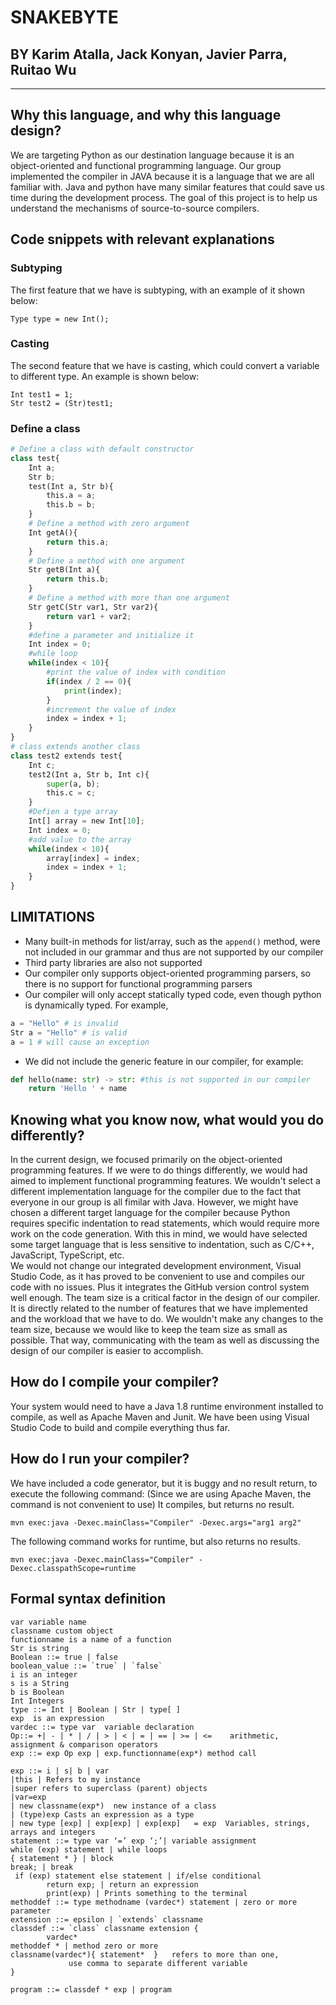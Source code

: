 # SNAKEBYTE
## BY Karim Atalla, Jack Konyan, Javier Parra, Ruitao Wu
---
## Why this language, and why this language design?
We are targeting Python as our destination language because it is an object-oriented and functional programming language. Our group implemented the compiler in JAVA  because it is a language that we are all familiar with. Java and python have many similar features that could save us time during the development process. The goal of this project is to help us understand the mechanisms of source-to-source compilers.
## Code snippets with relevant explanations
### Subtyping
The first feature that we have is subtyping, with an example of it shown below:
```
Type type = new Int();
```
### Casting  
The second feature that we have is casting, which could convert a variable to different type. An example is shown below:
```
Int test1 = 1;
Str test2 = (Str)test1;
```
### Define a class
```python
# Define a class with default constructor
class test{
	Int a;
	Str b;
	test(Int a, Str b){
		this.a = a;
		this.b = b;
	}
	# Define a method with zero argument
	Int getA(){
		return this.a;
	}
	# Define a method with one argument
	Str getB(Int a){
		return this.b;
	}
	# Define a method with more than one argument
	Str getC(Str var1, Str var2){
		return var1 + var2;
	}
	#define a parameter and initialize it
	Int index = 0;
	#while loop
	while(index < 10){
		#print the value of index with condition
		if(index / 2 == 0){
			print(index);
		}
		#increment the value of index
		index = index + 1;
	}
}
# class extends another class
class test2 extends test{
	Int c;
	test2(Int a, Str b, Int c){
		super(a, b);
		this.c = c;
	}
	#Defien a type array
	Int[] array = new Int[10];
	Int index = 0;
	#add value to the array
	while(index < 10){
		array[index] = index;
		index = index + 1;
	}
}
```
## LIMITATIONS
- Many built-in methods for list/array, such as the `append()` method, were not included in our grammar and thus are not supported by our compiler
- Third party libraries are also not supported
- Our compiler only supports object-oriented programming parsers, so there is no support for functional programming parsers
- Our compiler will only accept statically typed code, even though python is dynamically typed. For example,
```python
a = "Hello" # is invalid
Str a = "Hello" # is valid
a = 1 # will cause an exception
```
- We did not include the generic feature in our compiler, for example:
```python
def hello(name: str) -> str: #this is not supported in our compiler
    return 'Hello ' + name
```
## Knowing what you know now, what would you do differently?
In the current design, we focused primarily on the object-oriented programming features. If we were to do things differently, we would had aimed to implement functional programming features.
We wouldn't select a different implementation language for the compiler due to the fact that everyone in our group is all fimilar with Java. However, we might have chosen a different target language for the compiler because Python requires specific indentation to read statements, which would require more work on the code generation. With this in mind, we would have selected some target language that is less sensitive to indentation, such as C/C++, JavaScript, TypeScript, etc.  
We would not change our integrated development environment, Visual Studio Code, as it has proved to be convenient to use and compiles our code with no issues. Plus it integrates the GitHub version control system well enough.
The team size is a critical factor in the design of our compiler. It is directly related to the number of features that we have implemented and the workload that we have to do. We wouldn't make any changes to the team size, because we would like to keep the team size as small as possible. That way, communicating with the team as well as discussing the design of our compiler is easier to accomplish.
## How do I compile your compiler?
Your system would need to have a Java 1.8 runtime environment installed to compile, as well as Apache Maven and Junit. We have been using Visual Studio Code to build and compile everything thus far.
## How do I run your compiler?
We have included a code generator, but it is buggy and no result return, to execute the following command: (Since we are using Apache Maven, the command is not convenient to use)
It compiles, but returns no result.
```
mvn exec:java -Dexec.mainClass="Compiler" -Dexec.args="arg1 arg2"
```
The following command works for runtime, but also returns no results.
```
mvn exec:java -Dexec.mainClass="Compiler" -Dexec.classpathScope=runtime
```
## Formal syntax definition<br>
```  
var variable name  
classname custom object  
functionname is a name of a function  
Str is string  
Boolean ::= true | false  
boolean_value ::= `true` | `false`  
i is an integer  
s is a String  
b is Boolean  
Int Integers   
type ::= Int | Boolean | Str | type[ ]   
exp  is an expression  
vardec ::= type var  variable declaration     
Op::= +| - | * | / | > | < | = | == | >= | <=    arithmetic, assignment & comparison operators  
exp ::= exp Op exp | exp.functionname(exp*) method call  
	
exp ::= i | s| b | var  
|this | Refers to my instance  
|super refers to superclass (parent) objects
|var=exp  
| new classname(exp*)  new instance of a class  
| (type)exp Casts an expression as a type   
| new type [exp] | exp[exp] | exp[exp]   = exp  Variables, strings, arrays and integers  
statement ::= type var ‘=’ exp ‘;’| variable assignment   
while (exp) statement | while loops   
{ statement * } | block  
break; | break  
 if (exp) statement else statement | if/else conditional  
 		return exp; | return an expression  
		print(exp) | Prints something to the terminal   
methoddef ::= type methodname (vardec*) statement | zero or more parameter   
extension ::= epsilon | `extends` classname   
classdef ::= `class` classname extension {   
		vardec*  
methoddef * | method zero or more  
classname(vardec*){ statement*  }   refers to more than one,           
             use comma to separate different variable   
}   

program ::= classdef * exp | program  
```  

